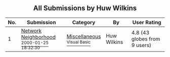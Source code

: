 ﻿<div align="center">

## All Submissions by Huw Wilkins

</div>

No.  | Submission | Category | By   | User Rating
---- | ---------- | -------- | ---- | -----------
1 | [Network Neighborhood<br /><sup>2000-01-25 18:32:30</sup>](https://github.com/Planet-Source-Code/huw-wilkins-network-neighborhood__1-23792) | [Miscellaneous<br /><sup>Visual Basic</sup>](../ByCategory/miscellaneous__1-1.md) | Huw Wilkins | 4.8 (43 globes from 9 users)
